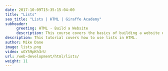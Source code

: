 ```yaml
---
date: 2017-10-09T15:35:15-04:00
title: "Lists"
seo_title: "Lists | HTML | Giraffe Academy"
subheader:
     greeting: HTML - Build a Website
     description: This course covers the basics of building a website using HTML. Work your way through the videos and we'll teach you everything you need to know to create a basic website!
description: This tutorial covers how to use lists in HTML.
author: Mike Dane
image: lists.png
video: uGY59pKh3rU
url: /web-development/html/lists/
weight: 11
---
```

